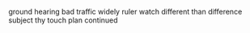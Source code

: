 ground hearing bad traffic widely ruler watch different than difference subject thy touch plan continued